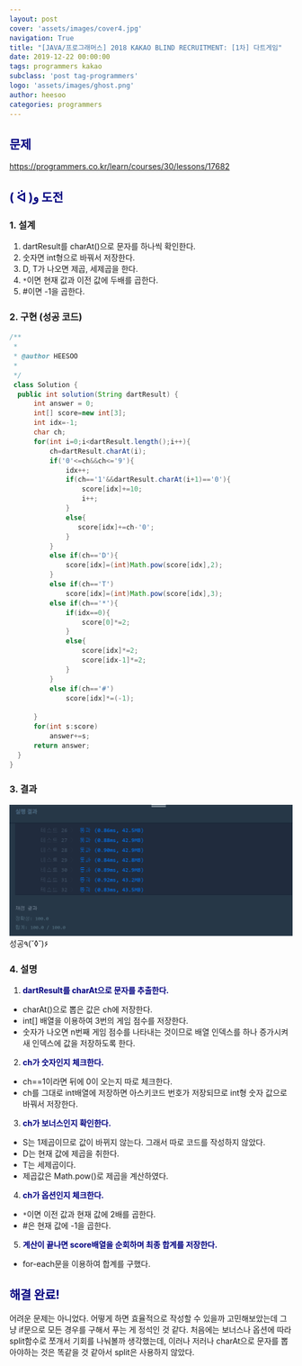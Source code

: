 ```yaml
---
layout: post
cover: 'assets/images/cover4.jpg'
navigation: True
title: "[JAVA/프로그래머스] 2018 KAKAO BLIND RECRUITMENT: [1차] 다트게임"
date: 2019-12-22 00:00:00
tags: programmers kakao
subclass: 'post tag-programmers'
logo: 'assets/images/ghost.png'
author: heesoo
categories: programmers
---
```

## <span style="color:navy">문제</span>
<https://programmers.co.kr/learn/courses/30/lessons/17682>

## <span style="color:navy">( ᐛ )و 도전</span>

### 1. 설계
1. dartResult를 charAt()으로 문자를 하나씩 확인한다.
2. 숫자면 int형으로 바꿔서 저장한다.
3. D, T가 나오면 제곱, 세제곱을 한다.
4. `*`이면 현재 값과 이전 값에 두배를 곱한다.
5. #이면 -1을 곱한다.

### 2. 구현 (성공 코드)
```java
/**
 *
 * @author HEESOO
 *
 */
 class Solution {
  public int solution(String dartResult) {
      int answer = 0;
      int[] score=new int[3];
      int idx=-1;
      char ch;
      for(int i=0;i<dartResult.length();i++){
          ch=dartResult.charAt(i);
          if('0'<=ch&&ch<='9'){
              idx++;
              if(ch=='1'&&dartResult.charAt(i+1)=='0'){
                  score[idx]+=10;
                  i++;
              }
              else{
                 score[idx]+=ch-'0';
              }                  
          }
          else if(ch=='D'){
              score[idx]=(int)Math.pow(score[idx],2);
          }
          else if(ch=='T')
              score[idx]=(int)Math.pow(score[idx],3);
          else if(ch=='*'){
              if(idx==0){
                  score[0]*=2;
              }
              else{
                  score[idx]*=2;
                  score[idx-1]*=2;
              }
          }
          else if(ch=='#')
              score[idx]*=(-1);

      }
      for(int s:score)
          answer+=s;
      return answer;
  }
}
 ```

### 3. 결과
![실행결과](./assets/images/191222_1.PNG)
성공٩(˘◊˘)۶

### 4. 설명
1. **<span style="color:navy">dartResult를 charAt으로 문자를 추출한다.</span>**
- charAt()으로 뽑은 값은 ch에 저장한다.
- int[] 배열을 이용하여 3번의 게임 점수를 저장한다.
- 숫자가 나오면 n번째 게임 점수를 나타내는 것이므로 배열 인덱스를 하나 증가시켜 새 인덱스에 값을 저장하도록 한다.
2. **<span style="color:navy">ch가 숫자인지 체크한다.</span>**
- ch==1이라면 뒤에 0이 오는지 따로 체크한다.
- ch를 그대로 int배열에 저장하면 아스키코드 번호가 저장되므로 int형 숫자 값으로 바꿔서 저장한다.
3. **<span style="color:navy">ch가 보너스인지 확인한다.</span>**
- S는 1제곱이므로 값이 바뀌지 않는다. 그래서 따로 코드를 작성하지 않았다.
- D는 현재 값에 제곱을 취한다.
- T는 세제곱이다.
- 제곱값은 Math.pow()로 제곱을 계산하였다.
4. **<span style="color:navy">ch가 옵션인지 체크한다.</span>**
- `*`이면 이전 값과 현재 값에 2배를 곱한다.
- #은 현재 값에 -1을 곱한다.
5. **<span style="color:navy">계산이 끝나면 score배열을 순회하며 최종 합계를 저장한다.</span>**
- for-each문을 이용하여 합계를 구했다.

## <span style="color:navy">해결 완료!</span>
어려운 문제는 아니었다. 어떻게 하면 효율적으로 작성할 수 있을까 고민해보았는데 그냥 if문으로 모든 경우를 구해서 푸는 게 정석인 것 같다. 처음에는 보너스나 옵션에 따라 split함수로 쪼개서 기회를 나눠볼까 생각했는데, 이러나 저러나 charAt으로 문자를 뽑아야하는 것은 똑같을 것 같아서 split은 사용하지 않았다.

